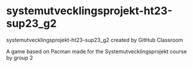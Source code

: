 # systemutvecklingsprojekt-ht23-sup23_g2
systemutvecklingsprojekt-ht23-sup23_g2 created by GitHub Classroom

A game based on Pacman made for the Systemutvecklingsprojekt course by group 2
